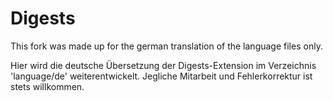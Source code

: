 # Digests

This fork was made up for the german translation of the language files only.

Hier wird die deutsche Übersetzung der Digests-Extension im Verzeichnis 'language/de' weiterentwickelt. Jegliche Mitarbeit und Fehlerkorrektur ist stets willkommen.
